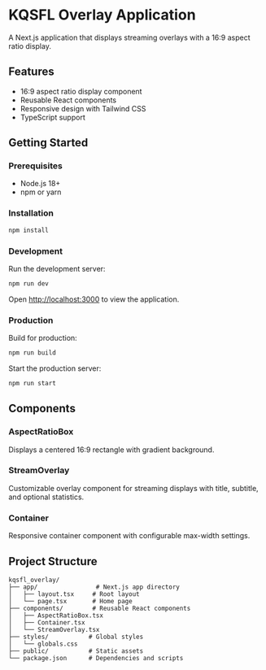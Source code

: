 # KQSFL Overlay Application

A Next.js application that displays streaming overlays with a 16:9 aspect ratio display.

## Features

- 16:9 aspect ratio display component
- Reusable React components
- Responsive design with Tailwind CSS
- TypeScript support

## Getting Started

### Prerequisites

- Node.js 18+ 
- npm or yarn

### Installation

```bash
npm install
```

### Development

Run the development server:

```bash
npm run dev
```

Open [http://localhost:3000](http://localhost:3000) to view the application.

### Production

Build for production:

```bash
npm run build
```

Start the production server:

```bash
npm run start
```

## Components

### AspectRatioBox
Displays a centered 16:9 rectangle with gradient background.

### StreamOverlay
Customizable overlay component for streaming displays with title, subtitle, and optional statistics.

### Container
Responsive container component with configurable max-width settings.

## Project Structure

```
kqsfl_overlay/
├── app/                # Next.js app directory
│   ├── layout.tsx     # Root layout
│   └── page.tsx       # Home page
├── components/        # Reusable React components
│   ├── AspectRatioBox.tsx
│   ├── Container.tsx
│   └── StreamOverlay.tsx
├── styles/           # Global styles
│   └── globals.css
├── public/           # Static assets
└── package.json      # Dependencies and scripts
```